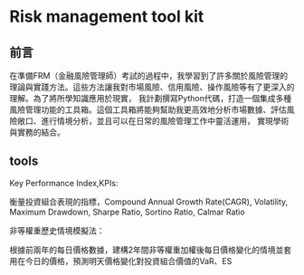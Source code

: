 # Risk management tool kit
## 前言
在準備FRM（金融風險管理師）考試的過程中，我學習到了許多關於風險管理的理論與實踐方法。這些方法讓我對市場風險、信用風險、操作風險等有了更深入的理解。為了將所學知識應用於現實，
我計劃撰寫Python代碼，打造一個集成多種風險管理功能的工具箱。這個工具箱將能夠幫助我更高效地分析市場數據、評估風險敞口、進行情境分析，並且可以在日常的風險管理工作中靈活運用，
實現學術與實務的結合。
## tools
Key Performance Index,KPIs:

  衡量投資組合表現的指標，Compound Annual Growth Rate(CAGR), Volatility, Maximum Drawdown, Sharpe Ratio, Sortino Ratio, Calmar Ratio
  
非等權重歷史情境模擬法：

  根據前兩年的每日價格數據，建構2年間非等權重加權後每日價格變化的情境並套用在今日的價格，預測明天價格變化對投資組合價值的VaR、ES
